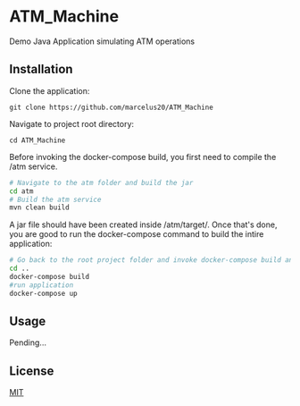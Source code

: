 # ATM_Machine
Demo Java Application simulating ATM operations

## Installation
Clone the application:
```
git clone https://github.com/marcelus20/ATM_Machine
```

Navigate to project root directory:
```
cd ATM_Machine
```

Before invoking the docker-compose build, you first need to compile the /atm service. 

```bash
# Navigate to the atm folder and build the jar
cd atm
# Build the atm service
mvn clean build
```

A jar file should have been created inside /atm/target/. Once that's done, you are good to run the docker-compose command to build the intire application: 

```bash
# Go back to the root project folder and invoke docker-compose build and up
cd ..
docker-compose build
#run application
docker-compose up
```

## Usage

Pending...

## License
[MIT](https://choosealicense.com/licenses/mit/)
